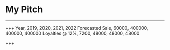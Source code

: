 # My Pitch

---

<canvas data-chart="line">
<!--
{
 "data": {
  "labels": ["January"," February"," March"," April"," May"," June"," July"],
  "datasets": [
   {
    "data":[65,59,80,81,56,55,40],
    "label":"My first dataset","backgroundColor":"rgba(20,220,220,.8)"
   },
   {
    "data":[28,48,40,19,86,27,90],
    "label":"My second dataset","backgroundColor":"rgba(220,120,120,.8)"
   }
  ]
 },
 "options": { "responsive": "true" }
}
-->
</canvas>

+++
<canvas data-chart="bar">
Year, 2019, 2020, 2021, 2022
Forecasted Sale, 60000, 400000, 400000, 400000
Loyalties @ 12%, 7200, 48000, 48000, 48000
</canvas>

+++

<canvas data-chart="bar">
<!--
{
 "data": {
  "labels": ["2019"," 2020"," 2021"," 2022"],
  "datasets": [
   {
    "data":[60000,400000,400000,400000],
    "label":"Forecasted Sale","backgroundColor":"rgba(20,220,220,.8)"
   },
   {
    "data":[7200, 48000, 48000, 48000],
    "label":"Loyalties @ 12%","backgroundColor":"rgba(220,120,120,.8)"
   }
  ]
 },
 "options": { "responsive": "true", "scales": { "xAxes": [{ "stacked": true }], "yAxes": [{ "stacked": true }] }}
}
-->
</canvas>
